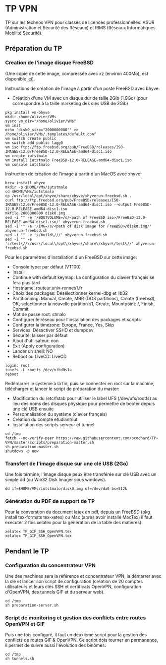 # TP VPN

TP sur les technos VPN pour classes de licences professionnelles: ASUR (Administration et Sécurité des Réseaux) et RIMS (Réseaux Informatiques Mobilité Sécurité).

## Préparation du TP

### Creation de l'image disque FreeBSD

(Une copie de cette image, compressée avec xz (environ 400Mo), est disponible [ici](http://gugus69.free.fr/IUT/FreeBSD12-iutstmalo.img.xz)).

Instructions de création de l'image à partir d'un poste FreeBSD avec bhyve:
* Création d'une VM avec un disque dur de taille 2Gib (1.9Go) (pour correspondre à la taille marketing des clés USB de 2Gib)
```
pkg install vm-bhyve
mkdir /home/olivier/VMs
sysrc vm_dir="/home/olivier/VMs"
vm init
echo 'disk0_size="2000000000"' >> /home/olivier/VMs/.templates/default.conf
vm switch create public
vm switch add public lagg0
vm iso ftp://ftp.freebsd.org/pub/FreeBSD/releases/ISO-IMAGES/12.0/FreeBSD-12.0-RELEASE-amd64-disc1.iso
vm create iutstmalo
vm install iutstmalo FreeBSD-12.0-RELEASE-amd64-disc1.iso
vm console iutstmalo
```

Instruction de création de l'image à partir d'un MacOS avec xhyve:
```
brew install xhyve
mkdir -p $HOME/VMs/iutstmalo
cd $HOME/VMs/iutstmalo
cp /usr/local/opt/xhyve/share/xhyve/xhyverun-freebsd.sh .
curl ftp://ftp.freebsd.org/pub/FreeBSD/releases/ISO-IMAGES/12.0/FreeBSD-12.0-RELEASE-amd64-disc1.iso --output FreeBSD-12.0-RELEASE-amd64-disc1.iso
mkfile 2000000000 disk0.img
sed -i "" -e '/BOOTVOLUME=/s/<path of FreeBSD iso>/FreeBSD-12.0-RELEASE-amd64-disc1.iso/' xhyverun-freebsd.sh
sed -i "" -e '/IMG=/s/<path of disk image for FreeBSD>/disk0.img/' xhyverun-freebsd.sh
sed -i "" -e 's/build\///' xhyverun-freebsd.sh
sed -i "" -e 's/test\//\/usr\/local\/opt\/xhyve\/share\/xhyve\/test\//' xhyverun-freebsd.sh
```

Pour les paramètres d'installation d'un FreeBSD sur cette image:
* Console type: par défaut (VT100)
* Install
* Continue with default keymap: La configuration du clavier français se fera plus tard
* Hostname: routeur.univ-rennes1.fr
* Choix des packages: Désélectionner kernel-dbg et lib32
* Partitionning: Manual, Create, MBR (DOS partitions), Create (freebsd), OK, selectionner la nouvelle partition s1, Create, Mountpoint: /, Finish, Commit
* Mot de passe root: stmalo
* Configurer le réseau pour l'installation des packages et scripts
* Configurer la timezone: Europe, France, Yes, Skip
* Services: Désactiver SSHD et dumpdev
* Sécurité: laisser par défaut
* Ajout d'utilisateur: non
* Exit (Apply configuration)
* Lancer un shell: NO
* Reboot ou LiveCD: LiveCD

```
login: root
tunefs -L rootfs /dev/vtbd0s1a
reboot
```

Redémarrer le système à la fin, puis se connecter en root sur la machine, télécharger et lancer le script de préparation du master:
* Modification du /etc/fstab pour utiliser le label UFS (/dev/ufs/rootfs) au lieu des noms des disques physique pour permettre de booter depuis une clé USB ensuite
* Personnalisation du système (clavier français)
* Création du compte etudiant/iut
* Installation des scripts serveur et tunnel

```
cd /tmp
fetch --no-verify-peer https://raw.githubusercontent.com/ocochard/TP-VPN/master/scripts/preparation-master.sh
sh preparation-master.sh
shutdown -p now
```

### Transfert de l'image disque sur une clé USB (2Go)
Une fois terminé, l'image disque peux être transférée sur clé USB avec un simple dd (ou Win32 Disk Imager sous windows).
```
dd if=$HOME/VMs/iutstmalo/disk0.img of=/dev/da0 bs=512k
```

### Génération du PDF de support de TP
Pour la converstion du document latex en pdf, depuis un FreeBSD (pkg install tex-formats tex-xetex) ou Mac (après avoir installé MacTex) il faut executer 2 fois xelatex pour la génération de la table des matières):
```
xelatex TP_GIF_SSH_OpenVPN.tex
xelatex TP_GIF_SSH_OpenVPN.tex
```

## Pendant le TP

### Configuration du concentrateur VPN

Une des machines sera la référence et concentrateur VPN, la démarrer avec la clé et lancer son script de configuration (création de 20 comptes utilisateurs et leurs clés SSH et certificats OpenVPN, configuration d'OpenVPN, des tunnels GIF et du serveur web).
```
cd /tmp
sh preparation-server.sh
```

### Script de monitoring et gestion des conflicts entre routes OpenVPN et GIF

Puis une fois configuré, il faut un deuxième script pour la gestion des conflicts de routes GIF & OpenVPN.
Ce script dois tourner en permanence, il permet de suivre aussi l'évolution des binômes:
```
cd /tmp
sh tunnels.sh
```
